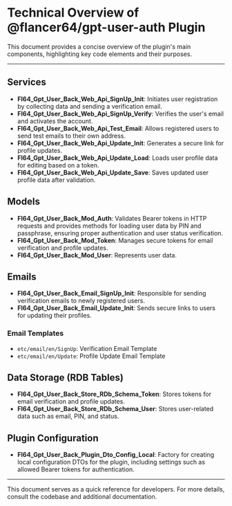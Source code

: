 # Technical Overview of @flancer64/gpt-user-auth Plugin

This document provides a concise overview of the plugin's main components, highlighting key code elements and their
purposes.

---

## Services

- **Fl64_Gpt_User_Back_Web_Api_SignUp_Init**: Initiates user registration by collecting data and sending a verification
  email.
- **Fl64_Gpt_User_Back_Web_Api_SignUp_Verify**: Verifies the user's email and activates the account.
- **Fl64_Gpt_User_Back_Web_Api_Test_Email**: Allows registered users to send test emails to their own address.
- **Fl64_Gpt_User_Back_Web_Api_Update_Init**: Generates a secure link for profile updates.
- **Fl64_Gpt_User_Back_Web_Api_Update_Load**: Loads user profile data for editing based on a token.
- **Fl64_Gpt_User_Back_Web_Api_Update_Save**: Saves updated user profile data after validation.

## Models

- **Fl64_Gpt_User_Back_Mod_Auth**: Validates Bearer tokens in HTTP requests and provides methods for loading user data
  by PIN and passphrase, ensuring proper authentication and user status verification.
- **Fl64_Gpt_User_Back_Mod_Token**: Manages secure tokens for email verification and profile updates.
- **Fl64_Gpt_User_Back_Mod_User**: Represents user data.

## Emails

- **Fl64_Gpt_User_Back_Email_SignUp_Init**: Responsible for sending verification emails to newly registered users.
- **Fl64_Gpt_User_Back_Email_Update_Init**: Sends secure links to users for updating their profiles.

### Email Templates

- `etc/email/en/SignUp`: Verification Email Template
- `etc/email/en/Update`: Profile Update Email Template

## Data Storage (RDB Tables)

- **Fl64_Gpt_User_Back_Store_RDb_Schema_Token**: Stores tokens for email verification and profile updates.
- **Fl64_Gpt_User_Back_Store_RDb_Schema_User**: Stores user-related data such as email, PIN, and status.

## Plugin Configuration

- **Fl64_Gpt_User_Back_Plugin_Dto_Config_Local**: Factory for creating local configuration DTOs for the plugin,
  including settings such as allowed Bearer tokens for authentication.

---

This document serves as a quick reference for developers. For more details, consult the codebase and additional
documentation.
